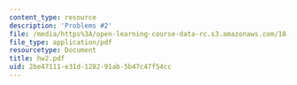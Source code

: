 ```yaml
---
content_type: resource
description: 'Problems #2'
file: /media/https%3A/open-learning-course-data-rc.s3.amazonaws.com/18-s66-the-art-of-counting-spring-2003/2be47111e31d128291ab5b47c47f54cc_hw2.pdf
file_type: application/pdf
resourcetype: Document
title: hw2.pdf
uid: 2be47111-e31d-1282-91ab-5b47c47f54cc
---
```

